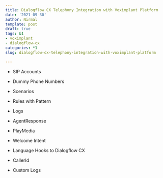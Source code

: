 ```yaml
---
title: Dialogflow CX Telephony Integration with Voximplant Platform
date: '2021-09-30'
author: Nirmal
template: post
draft: true
tags: &1
- voximplant
- dialogflow-cx
categories: *1
slug: dialogflow-cx-telephony-integration-with-voximplant-platform

---
```




- SIP Accounts

- Dummy Phone Numbers

- Scenarios

- Rules with Pattern

- Logs

- AgentResponse

- PlayMedia

- Welcome Intent

- Language Hooks to Dialogflow CX

- CallerId

- Custom Logs

  
